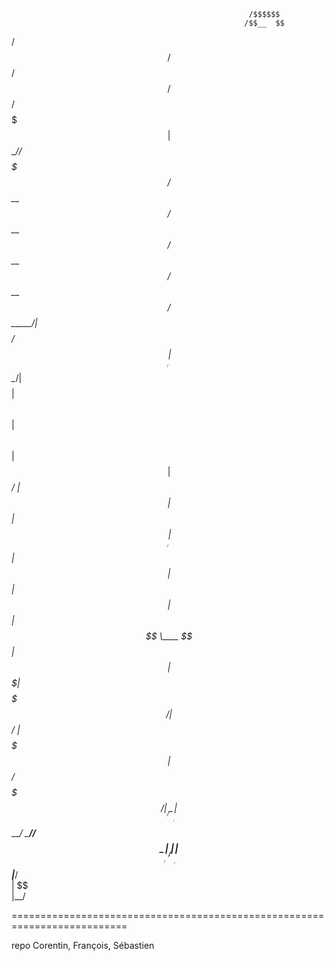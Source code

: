                                                          /$$$$$$         
                                                        /$$__  $$        
  /$$$$$$   /$$$$$$   /$$$$$$   /$$$$$$        /$$$$$$$| $$  \__//$$$$$$$
 /$$__  $$ /$$__  $$ /$$__  $$ /$$__  $$      /$$_____/| $$$$   /$$_____/
| $$  \__/| $$$$$$$$| $$  \ $$| $$  \ $$     | $$      | $$_/  |  $$$$$$ 
| $$      | $$_____/| $$  | $$| $$  | $$     | $$      | $$     \____  $$
| $$      |  $$$$$$$| $$$$$$$/|  $$$$$$/     |  $$$$$$$| $$     /$$$$$$$/
|__/       \_______/| $$____/  \______//$$$$$$\_______/|__/    |_______/ 
                    | $$              |______/                           
                    | $$                                                 
                    |__/                                                 

==========================================================================

repo Corentin, François, Sébastien
